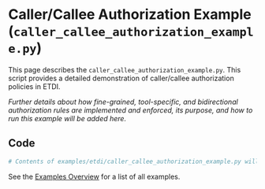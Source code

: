 # Caller/Callee Authorization Example (`caller_callee_authorization_example.py`)

This page describes the `caller_callee_authorization_example.py`. This script provides a detailed demonstration of caller/callee authorization policies in ETDI.

*Further details about how fine-grained, tool-specific, and bidirectional authorization rules are implemented and enforced, its purpose, and how to run this example will be added here.*

## Code

```python
# Contents of examples/etdi/caller_callee_authorization_example.py will be embedded or linked here.
```

See the [Examples Overview](../index.md) for a list of all examples. 